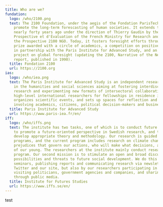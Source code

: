 ```yaml
---
title: Who are we?
fundation:
  logo: /who/2100.png
  text: The 2100 Foundation, under the aegis of the Fondation ParisTech, aims to
    promote the long-term forescasting of human societies. It extends the work begun
    nearly forty years ago under the direction of Thierry Gaudin by the Centre de
    Prospective et d'Évaluation of the French Ministry for Research and then by
    the Prospective 2100 NGO. Today, it fosters foresight efforts through a thesis
    prize awarded with a circle of academics, a competition on positive futures
    in partnership with the Paris Institute for Advanced Study, and an international
    project on global foresight (updating the 2100, Narrative of the Next Century
    report, published in 1990).
  title: Fondation 2100
  url: https://2100.org
ias:
  logo: /who/iea.png
  text: The Paris Institute for Advanced Study is an independent research center
    in the humanities and social sciences aiming at fostering interdisciplinary
    research and experimenting new formats of intersectoral collaborations. It invites
    high-level international researchers for fellowships in residence in Paris,
    organizes scientific events, and sets up spaces for reflection and exchange
    involving academics, citizens, political decision-makers and businesses.
  title: Paris Institute for Advanced Study
  url: https://www.paris-iea.fr/en/
iff:
  logo: /who/iffs.png
  text: The institute has two tasks, one of which is to conduct future studies,
    to promote a future-oriented perspective in Swedish research, and to use and
    develop appropriate theory and methodology. Our research is guided by research
    programs, and the current program includes research on climate change, new technologies,
    prejudices that govern our actions, who will make what decisions, and the well-being
    of our young. The researchers at the institute mainly conduct research in this
    program. Our second mission is to stimulate an open and broad discussion about
    possibilities and threats to future social development. We do this by organizing
    seminars, publishing reports and communicating research via newsletters, Facebook,
    Twitter and our site, but also by our researchers participating in debates,
    visiting politicians, government agencies and companies, and sharing their knowledge
    through public media.
  title: Institute for Futures Studies
  url: https://www.iffs.se/en/
---
```


test